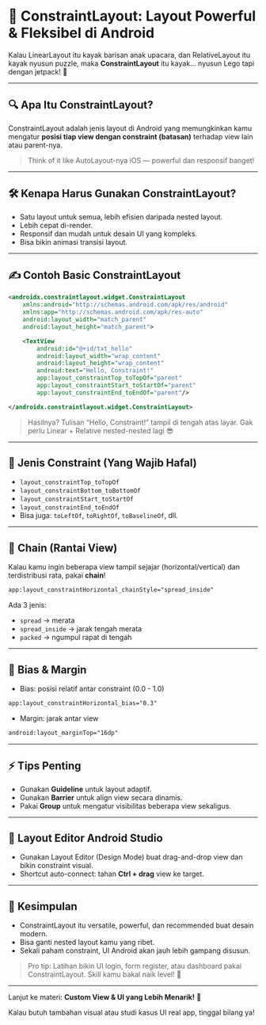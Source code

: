 # 🎯 ConstraintLayout: Layout Powerful & Fleksibel di Android

Kalau LinearLayout itu kayak barisan anak upacara, dan RelativeLayout itu kayak nyusun puzzle, maka **ConstraintLayout** itu kayak... nyusun Lego tapi dengan jetpack! 🚀

---

## 🔍 Apa Itu ConstraintLayout?

ConstraintLayout adalah jenis layout di Android yang memungkinkan kamu mengatur **posisi tiap view dengan constraint (batasan)** terhadap view lain atau parent-nya.

> Think of it like AutoLayout-nya iOS — powerful dan responsif banget!

---

## 🛠️ Kenapa Harus Gunakan ConstraintLayout?

- Satu layout untuk semua, lebih efisien daripada nested layout.
- Lebih cepat di-render.
- Responsif dan mudah untuk desain UI yang kompleks.
- Bisa bikin animasi transisi layout.

---

## ✍️ Contoh Basic ConstraintLayout

```xml
<androidx.constraintlayout.widget.ConstraintLayout
    xmlns:android="http://schemas.android.com/apk/res/android"
    xmlns:app="http://schemas.android.com/apk/res-auto"
    android:layout_width="match_parent"
    android:layout_height="match_parent">

    <TextView
        android:id="@+id/txt_hello"
        android:layout_width="wrap_content"
        android:layout_height="wrap_content"
        android:text="Hello, Constraint!"
        app:layout_constraintTop_toTopOf="parent"
        app:layout_constraintStart_toStartOf="parent"
        app:layout_constraintEnd_toEndOf="parent"/>

</androidx.constraintlayout.widget.ConstraintLayout>
```

> Hasilnya? Tulisan “Hello, Constraint!” tampil di tengah atas layar. Gak perlu Linear + Relative nested-nested lagi 😎

---

## 🔗 Jenis Constraint (Yang Wajib Hafal)

- `layout_constraintTop_toTopOf`
- `layout_constraintBottom_toBottomOf`
- `layout_constraintStart_toStartOf`
- `layout_constraintEnd_toEndOf`
- Bisa juga: `toLeftOf`, `toRightOf`, `toBaselineOf`, dll.

---

## 🔄 Chain (Rantai View)

Kalau kamu ingin beberapa view tampil sejajar (horizontal/vertical) dan terdistribusi rata, pakai **chain**!

```xml
app:layout_constraintHorizontal_chainStyle="spread_inside"
```

Ada 3 jenis:
- `spread` → merata
- `spread_inside` → jarak tengah merata
- `packed` → ngumpul rapat di tengah

---

## 📏 Bias & Margin

- Bias: posisi relatif antar constraint (0.0 - 1.0)
```xml
app:layout_constraintHorizontal_bias="0.3"
```

- Margin: jarak antar view
```xml
android:layout_marginTop="16dp"
```

---

## ⚡ Tips Penting

- Gunakan **Guideline** untuk layout adaptif.
- Gunakan **Barrier** untuk align view secara dinamis.
- Pakai **Group** untuk mengatur visibilitas beberapa view sekaligus.

---

## 🎨 Layout Editor Android Studio

- Gunakan Layout Editor (Design Mode) buat drag-and-drop view dan bikin constraint visual.
- Shortcut auto-connect: tahan **Ctrl + drag** view ke target.

---

## 🚀 Kesimpulan

- ConstraintLayout itu versatile, powerful, dan recommended buat desain modern.
- Bisa ganti nested layout kamu yang ribet.
- Sekali paham constraint, UI Android akan jauh lebih gampang disusun.

> Pro tip: Latihan bikin UI login, form register, atau dashboard pakai ConstraintLayout. Skill kamu bakal naik level! 💪

---

Lanjut ke materi: **Custom View & UI yang Lebih Menarik!** 🎨

Kalau butuh tambahan visual atau studi kasus UI real app, tinggal bilang ya!